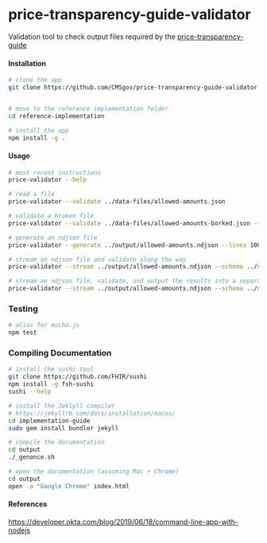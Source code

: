 # price-transparency-guide-validator
Validation tool to check output files required by the [price-transparency-guide](https://github.com/CMSgov/price-transparency-guide)


#### Installation  

```bash
# clone the app 
git clone https://github.com/CMSgov/price-transparency-guide-validator


# move to the reference implementation folder
cd reference-implementation

# install the app
npm install -g .
```

#### Usage

```bash
# most recent instructions
price-validator --help

# read a file
price-validator --validate ../data-files/allowed-amounts.json

# validate a broken file
price-validator --validate ../data-files/allowed-amounts-borked.json --schema ../schemas/allowed-amounts.json

# generate an ndjson file  
price-validator --generate ../output/allowed-amounts.ndjson --lines 100

# stream an ndjson file and validate along the way
price-validator --stream ../output/allowed-amounts.ndjson --schema ../schemas/allowed-amounts.json 

# stream an ndjson file, validate, and output the results into a separate file
price-validator --stream ../output/allowed-amounts.ndjson --schema ../schemas/allowed-amounts.json --save ../output/errors.txt  
```

### Testing  

```bash
# alias for mocha.js  
npm test

```

### Compiling Documentation  

```bash 
# install the sushi tool
git clone https://github.com/FHIR/sushi
npm install -g fsh-sushi
sushi --help

# install the Jeklyll compiler
# https://jekyllrb.com/docs/installation/macos/
cd implementation-guide
sudo gem install bundler jekyll

# compile the documentation  
cd output
./_genonce.sh

# open the documentation (assuming Mac + Chrome)
cd output
open -a "Google Chrome" index.html
```

#### References  

https://developer.okta.com/blog/2019/06/18/command-line-app-with-nodejs  

